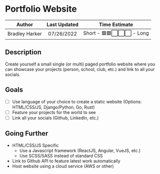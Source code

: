 # Portfolio Website

|     Author     | Last Updated |        Time Estimate         |
| :------------: | :----------: | :--------------------------: |
| Bradley Harker |  07/26/2022  | Short - 🟩🟩⬜️⬜️⬜️ - Long |

## Description

Create yourself a small single (or multi) paged portfolio website where you can showcase your projects (person, school, club, etc.) and link to all your socials.

## Goals

- [ ] Use language of your choice to create a static website (Options: HTML/CSS/JS, Django/Python, Go, Rust)
- [ ] Feature your projects for the world to see
- [ ] Link all your socials (Github, LinkedIn, etc.)

## Going Further

- HTML/CSS/JS Specific
  - Use a Javascript framework (ReactJS, Angular, VueJS, etc.)
  - Use SCSS/SASS instead of standard CSS
- Link to Github API to feature latest work automatically
- Host website using a cloud service (AWS or other)
